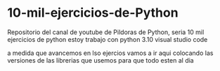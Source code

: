 # 10-mil-ejercicios-de-Python
Repositorio del canal de youtube de Pildoras de Python, seria 10 mil ejercicios de python 
estoy trabajo con python 3.10 
visual studio code

a medida que avancemos en lso ejercios vamos a ir aqui colocando las versiones de las librerias que usemos para que todo esten al dia

